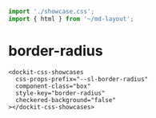 ```js script
import './showcase.css';
import { html } from '~/md-layout';
```

# border-radius

```html:html
<dockit-css-showcases
  css-props-prefix="--sl-border-radius"
  component-class="box"
  style-key="border-radius"
  checkered-background="false"
></dockit-css-showcases>
```

